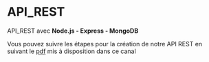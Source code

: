 # API_REST
API_REST avec **Node.js - Express - MongoDB** 

Vous pouvez suivre les étapes pour la création de notre API REST en suivant le [pdf](./FullStack.pdf) mis à disposition dans ce canal

